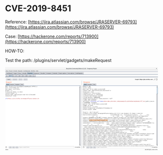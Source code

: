# CVE-2019-8451

Reference: [https://jira.atlassian.com/browse/JRASERVER-69793](https://jira.atlassian.com/browse/JRASERVER-69793)

Case: [https://hackerone.com/reports/713900](https://hackerone.com/reports/713900)

HOW-TO:

Test the path: /plugins/servlet/gadgets/makeRequest

![SSRF](../../.gitbook/assets/image%20%2811%29.png)

